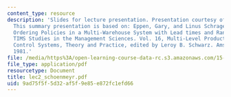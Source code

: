 ```yaml
---
content_type: resource
description: 'Slides for lecture presentation. Presentation courtesy of Tor Schoenmeyr.
  This summary presentation is based on: Eppen, Gary, and Linus Schrage. "Centralized
  Ordering Policies in a Multi-Warehouse System with Lead times and Random Demand."
  TIMS Studies in the Management Sciences. Vol. 16, Multi-Level Production/Inventory
  Control Systems, Theory and Practice, edited by Leroy B. Schwarz. Amsterdam: North-Holland,
  1981.'
file: /media/https%3A/open-learning-course-data-rc.s3.amazonaws.com/15-764-the-theory-of-operations-management-spring-2004/9ad75f5f5d32af5f9e85e872fc1efd66_lec2_schoenmeyr.pdf
file_type: application/pdf
resourcetype: Document
title: lec2_schoenmeyr.pdf
uid: 9ad75f5f-5d32-af5f-9e85-e872fc1efd66
---
```

